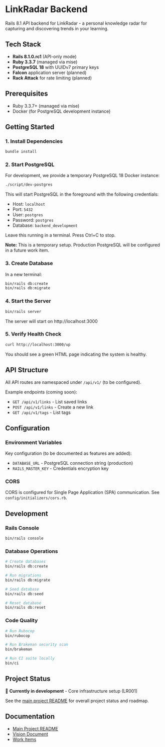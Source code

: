 # LinkRadar Backend

Rails 8.1 API backend for LinkRadar - a personal knowledge radar for capturing and discovering trends in your learning.

## Tech Stack

- **Rails 8.1.0.rc1** (API-only mode)
- **Ruby 3.3.7** (managed via mise)
- **PostgreSQL 18** with UUIDv7 primary keys
- **Falcon** application server (planned)
- **Rack Attack** for rate limiting (planned)

## Prerequisites

- Ruby 3.3.7+ (managed via mise)
- Docker (for PostgreSQL development instance)

## Getting Started

### 1. Install Dependencies

```bash
bundle install
```

### 2. Start PostgreSQL

For development, we provide a temporary PostgreSQL 18 Docker instance:

```bash
./script/dev-postgres
```

This will start PostgreSQL in the foreground with the following credentials:
- Host: `localhost`
- Port: `5432`
- User: `postgres`
- Password: `postgres`
- Database: `backend_development`

Leave this running in a terminal. Press Ctrl+C to stop.

**Note:** This is a temporary setup. Production PostgreSQL will be configured in a future work item.

### 3. Create Database

In a new terminal:

```bash
bin/rails db:create
bin/rails db:migrate
```

### 4. Start the Server

```bash
bin/rails server
```

The server will start on http://localhost:3000

### 5. Verify Health Check

```bash
curl http://localhost:3000/up
```

You should see a green HTML page indicating the system is healthy.

## API Structure

All API routes are namespaced under `/api/v1/` (to be configured).

Example endpoints (coming soon):
- `GET /api/v1/links` - List saved links
- `POST /api/v1/links` - Create a new link
- `GET /api/v1/tags` - List tags

## Configuration

### Environment Variables

Key configuration (to be documented as features are added):
- `DATABASE_URL` - PostgreSQL connection string (production)
- `RAILS_MASTER_KEY` - Credentials encryption key

### CORS

CORS is configured for Single Page Application (SPA) communication. See `config/initializers/cors.rb`.

## Development

### Rails Console

```bash
bin/rails console
```

### Database Operations

```bash
# Create databases
bin/rails db:create

# Run migrations
bin/rails db:migrate

# Seed database
bin/rails db:seed

# Reset database
bin/rails db:reset
```

### Code Quality

```bash
# Run Rubocop
bin/rubocop

# Run Brakeman security scan
bin/brakeman

# Run CI suite locally
bin/ci
```

## Project Status

🚧 **Currently in development** - Core infrastructure setup (LR001)

See the [main project README](../README.md) for overall project status and roadmap.

## Documentation

- [Main Project README](../README.md)
- [Vision Document](../project/vision.md)
- [Work Items](../project/work-items/)
